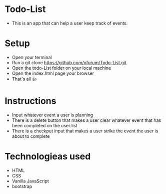 # Todo-List

* This is an app that can help a user keep track of events.

# Setup
* Open your terminal
* Run a git clone https://github.com/ofurum/Todo-List.git
* Open the todo-List folder on your local machine
* Open the index.html page your browser
* That's all 👍

# Instructions
* Input whatever event a user is planning
* There is a delete button that makes a user clear whatever event that has been completed on the user list
* There is a checkput input that makes a user strike the event the user is about to complete
 
# Technologieas used
* HTML
* CSS
* Vanilla JavaScript
* bootstrap
